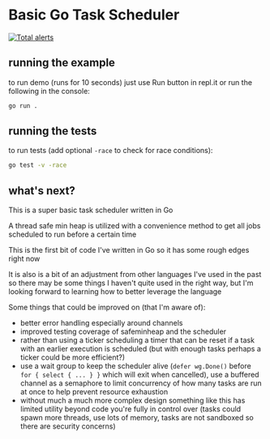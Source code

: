 # Basic Go Task Scheduler

[![Total alerts](https://img.shields.io/lgtm/alerts/g/jpollard-cs/GoTaskScheduler.svg?logo=lgtm&logoWidth=18)](https://lgtm.com/projects/g/jpollard-cs/GoTaskScheduler/alerts/)

## running the example

to run demo (runs for 10 seconds) just use Run button in repl.it or run the following in the console:

```bash
go run .
```

## running the tests

to run tests (add optional `-race` to check for race conditions):

```bash
go test -v -race
```

## what's next?

This is a super basic task scheduler written in Go

A thread safe min heap is utilized with a convenience method to get all jobs scheduled to run before a certain time

This is the first bit of code I've written in Go so it has some rough edges right now

It is also is a bit of an adjustment from other languages I've used in the past so there may be some things I haven't quite used in the right way, but I'm looking forward to learning how to better leverage the language

Some things that could be improved on (that I'm aware of):
- better error handling especially around channels
- improved testing coverage of safeminheap and the scheduler
- rather than using a ticker scheduling a timer that can be reset if a task with an earlier execution is scheduled (but with enough tasks perhaps a ticker could be more efficient?)
- use a wait group to keep the scheduler alive (`defer wg.Done()` before `for { select { ... } }` which will exit when cancelled), use a buffered channel as a semaphore to limit concurrency of how many tasks are run at once to help prevent resource exhaustion
- without much a much more complex design something like this has limited utility beyond code you're fully in control over (tasks could spawn more threads, use lots of memory, tasks are not sandboxed so there are security concerns)
